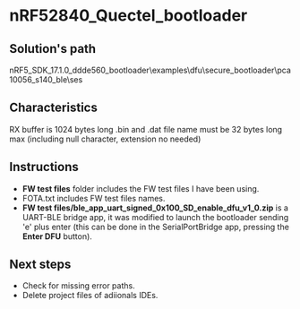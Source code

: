 # nRF52840_Quectel_bootloader
## Solution's path
nRF5_SDK_17.1.0_ddde560_bootloader\examples\dfu\secure_bootloader\pca10056_s140_ble\ses
## Characteristics
RX buffer is 1024 bytes long
.bin and .dat file name must be 32 bytes long max (including null character, extension no needed)
## Instructions
- **FW test files** folder includes the FW test files I have been using.
- FOTA.txt includes FW test files names.
- **FW test files/ble_app_uart_signed_0x100_SD_enable_dfu_v1_0.zip** is a UART-BLE bridge app, it was modified to launch the bootloader sending
'e' plus enter (this can be done in the SerialPortBridge app, pressing the **Enter DFU** button).
## Next steps
- Check for missing error paths.
- Delete project files of adiionals IDEs. 